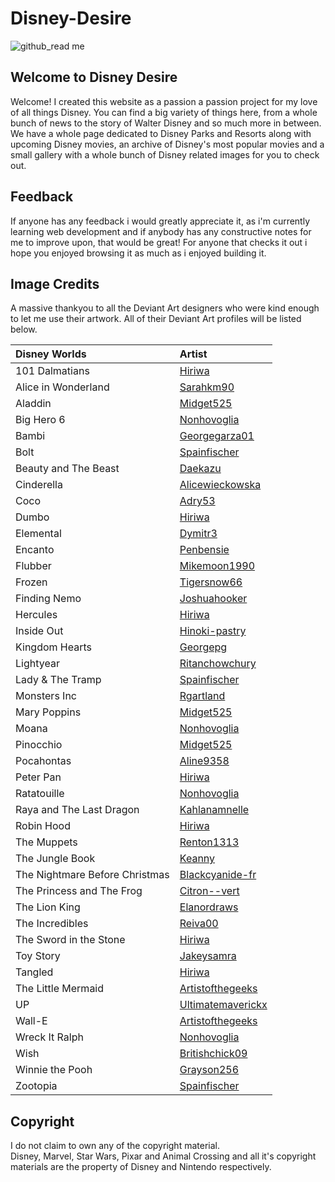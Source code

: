 # Disney-Desire

![github_read me](https://github.com/user-attachments/assets/cb01644b-0143-4dda-a7e1-a8c324af104b)

## Welcome to Disney Desire

Welcome! I created this website as a passion a passion project for my love of all things Disney. You can find a big variety of things here, from a whole bunch of news to the story of Walter Disney and so much more in between. We have a whole page dedicated to Disney Parks and Resorts along with upcoming Disney movies, an archive of Disney's most popular movies and a small gallery with a whole bunch of Disney related images for you to check out.

## Feedback

If anyone has any feedback i would greatly appreciate it, as i'm currently learning web development and if anybody has any constructive notes for me to improve upon, that would be great! For anyone that checks it out i hope you enjoyed browsing it as much as i enjoyed building it.

## Image Credits

A massive thankyou to all the Deviant Art designers who were kind enough to let me use their artwork. All of their Deviant Art profiles will be listed below.

| Disney Worlds | Artist |
| :---------------- | :------ |
| 101 Dalmatians | [Hiriwa](https://www.deviantart.com/hiriwa) |
| Alice in Wonderland | [Sarahkm90](https://www.deviantart.com/sarahkm90) |
| Aladdin | [Midget525](https://www.deviantart.com/midget525) |
| Big Hero 6 | [Nonhovoglia](https://www.deviantart.com/nonhovoglia) |
| Bambi | [Georgegarza01](https://www.deviantart.com/georgegarza01) |
| Bolt | [Spainfischer](https://www.deviantart.com/spainfischer) |
| Beauty and The Beast | [Daekazu](https://www.deviantart.com/daekazu) |
| Cinderella | [Alicewieckowska](https://www.deviantart.com/alicewieckowska) |
| Coco | [Adry53](https://www.deviantart.com/adry53) |
| Dumbo |[Hiriwa](https://www.deviantart.com/hiriwa) |
| Elemental | [Dymitr3](https://www.deviantart.com/dymitr3) |
| Encanto | [Penbensie](https://www.deviantart.com/penbensie) |
| Flubber | [Mikemoon1990](https://www.deviantart.com/mikemoon1990) |
| Frozen | [Tigersnow66](https://www.deviantart.com/tigersnow66) |
| Finding Nemo | [Joshuahooker](https://www.deviantart.com/joshuahooker) |
| Hercules | [Hiriwa](https://www.deviantart.com/hiriwa) |
| Inside Out | [Hinoki-pastry](https://www.deviantart.com/hinoki-pastry) |
| Kingdom Hearts | [Georgepg](https://www.deviantart.com/georgepg) |
| Lightyear | [Ritanchowchury](https://www.deviantart.com/ritanchowchury) |
| Lady & The Tramp | [Spainfischer](https://www.deviantart.com/spainfischer) |
| Monsters Inc | [Rgartland](https://www.deviantart.com/rgartland) |
| Mary Poppins | [Midget525](https://www.deviantart.com/midget525) |
| Moana | [Nonhovoglia](https://www.deviantart.com/nonhovoglia) |
| Pinocchio | [Midget525](https://www.deviantart.com/midget525) |
| Pocahontas | [Aline9358](https://www.deviantart.com/aline9358) |
| Peter Pan | [Hiriwa](https://www.deviantart.com/hiriwa) |
| Ratatouille | [Nonhovoglia](https://www.deviantart.com/nonhovoglia) |
| Raya and The Last Dragon | [Kahlanamnelle](https://www.deviantart.com/kahlanamnelle) |
| Robin Hood | [Hiriwa](https://www.deviantart.com/hiriwa) |
| The Muppets | [Renton1313](https://www.deviantart.com/renton1313) |
| The Jungle Book | [Keanny](https://www.deviantart.com/keanny) |
| The Nightmare Before Christmas | [Blackcyanide-fr](https://www.deviantart.com/blackcyanide-fr) |
| The Princess and The Frog | [Citron--vert](https://www.deviantart.com/citron--vert) |
| The Lion King | [Elanordraws](https://www.deviantart.com/elanordraws) |
| The Incredibles | [Reiva00](https://www.deviantart.com/reiva00) |
| The Sword in the Stone | [Hiriwa](https://www.deviantart.com/hiriwa)
| Toy Story | [Jakeysamra](https://www.deviantart.com/jakeysamra) |
| Tangled | [Hiriwa](https://www.deviantart.com/hiriwa) |
| The Little Mermaid | [Artistofthegeeks](https://www.deviantart.com/artistofthegeeks) |
| UP | [Ultimatemaverickx](https://www.deviantart.com/ultimatemaverickx) |
| Wall-E | [Artistofthegeeks](https://www.deviantart.com/artistofthegeeks) |
| Wreck It Ralph | [Nonhovoglia](https://www.deviantart.com/nonhovoglia) |
| Wish | [Britishchick09](https://www.deviantart.com/britishchick09) |
| Winnie the Pooh | [Grayson256](https://www.deviantart.com/grayson256) |
| Zootopia | [Spainfischer](https://www.deviantart.com/spainfischer) |

## Copyright

I do not claim to own any of the copyright material. <br>
Disney, Marvel, Star Wars, Pixar and Animal Crossing and all it's copyright materials are the property of Disney and Nintendo respectively.
